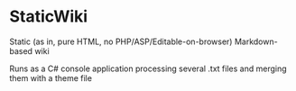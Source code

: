 StaticWiki
==========

Static (as in, pure HTML, no PHP/ASP/Editable-on-browser) Markdown-based wiki

Runs as a C# console application processing several .txt files and merging them with a theme file
